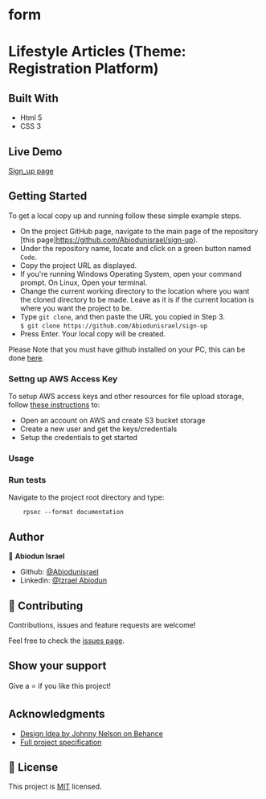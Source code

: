 # form
# Lifestyle Articles (Theme: Registration Platform)

## Built With

- Html 5
- CSS 3

## Live Demo
[Sign_up page](https://abiodunisrael.github.io/sign-up/)


## Getting Started

To get a local copy up and running follow these simple example steps.
- On the project GitHub page, navigate to the main page of the repository [this page]https://github.com/Abiodunisrael/sign-up).
- Under the repository name, locate and click on a green button named `Code`. 
- Copy the project URL as displayed.
- If you're running Windows Operating System, open your command prompt. On Linux, Open your terminal.
- Change the current working directory to the location where you want the cloned directory to be made. Leave as it is if the current location is where you want the project to be.
- Type `git clone`, and then paste the URL you copied in Step 3.<br>
`$ git clone https://github.com/Abiodunisrael/sign-up`
- Press Enter. Your local copy will be created.

Please Note that you must have github installed on your PC, this can be done [here](https://gist.github.com/derhuerst/1b15ff4652a867391f03).



### Settng up AWS Access Key
To setup AWS access keys and other resources for file upload storage, follow [these instructions](http://blog.thefirehoseproject.com/posts/switching-carrierwave-to-use-s3-with-heroku-and-localhost/) to:
- Open an account on AWS and create S3 bucket storage
- Create a new user and get the keys/credentials
- Setup the credentials to get started


### Usage

### Run tests
Navigate to the project root directory and type:
```
    rpsec --format documentation
```

## Author

👤 **Abiodun Israel**

- Github: [@Abiodunisrael](https://github.com/Abiodunisrael)
- Linkedin: [@Izrael Abiodun](https://m.facebook.com/home.php?ref_component=mfreebasic_home_header&ref_page=MMessagingEntBasedReadController&refid=12&zero_e=4&zero_et=1598109216&_rdc=1&_rdr)


## 🤝 Contributing

Contributions, issues and feature requests are welcome!

Feel free to check the [issues page](issues/).

## Show your support

Give a ⭐️ if you like this project!

## Acknowledgments

- [Design Idea by Johnny Nelson on Behance](https://www.behance.net/gallery/14554909/liFEsTlye-Mobile-version)
- [Full project specification](https://www.colorlib.com/)


## 📝 License

This project is [MIT](lic.url) licensed.